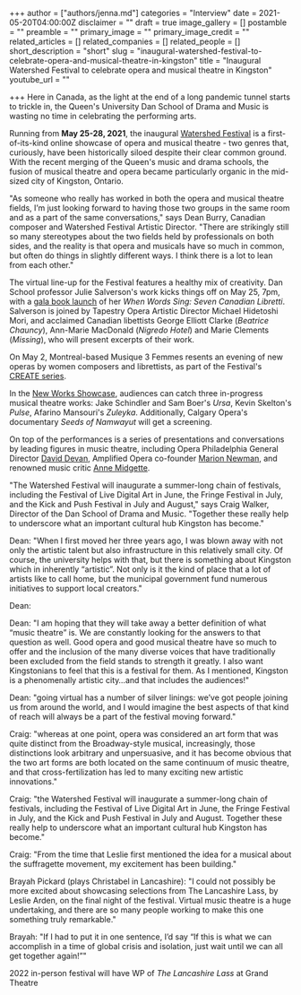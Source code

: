 +++
author = ["authors/jenna.md"]
categories = "Interview"
date = 2021-05-20T04:00:00Z
disclaimer = ""
draft = true
image_gallery = []
postamble = ""
preamble = ""
primary_image = ""
primary_image_credit = ""
related_articles = []
related_companies = []
related_people = []
short_description = "short"
slug = "inaugural-watershed-festival-to-celebrate-opera-and-musical-theatre-in-kingston"
title = "Inaugural Watershed Festival to celebrate opera and musical theatre in Kingston"
youtube_url = ""

+++
Here in Canada, as the light at the end of a long pandemic tunnel starts to trickle in, the Queen's University Dan School of Drama and Music is wasting no time in celebrating the performing arts.

Running from **May 25-28, 2021**, the inaugural [Watershed Festival](https://www.watershedmusictheatre.com/) is a first-of-its-kind online showcase of opera and musical theatre - two genres that, curiously, have been historically siloed despite their clear common ground. With the recent merging of the Queen's music and drama schools, the fusion of musical theatre and opera became particularly organic in the mid-sized city of Kingston, Ontario.

"As someone who really has worked in both the opera and musical theatre fields, I’m just looking forward to having those two groups in the same room and as a part of the same conversations," says Dean Burry, Canadian composer and Watershed Festival Artistic Director. "There are strikingly still so many stereotypes about the two fields held by professionals on both sides, and the reality is that opera and musicals have so much in common, but often do things in slightly different ways.  I think there is a lot to lean from each other."

The virtual line-up for the Festival features a healthy mix of creativity. Dan School professor Julie Salverson's work kicks things off on May 25, 7pm, with a [gala book launch](https://www.watershedmusictheatre.com/galabooklaunch) of her _When Words Sing: Seven Canadian Libretti_. Salverson is joined by Tapestry Opera Artistic Director Michael Hidetoshi Mori, and acclaimed Canadian libettists George Elliott Clarke (_Beatrice Chauncy_), Ann-Marie MacDonald (_Nigredo Hotel_) and Marie Clements (_Missing_), who will present excerpts of their work.

On May 2, Montreal-based Musique 3 Femmes resents an evening of new operas by women composers and librettists, as part of the Festival's [CREATE series](https://www.watershedmusictheatre.com/musique-3-femmes).

In the [New Works Showcase](https://www.watershedmusictheatre.com/newworksshowcase), audiences can catch three in-progress musical theatre works: Jake Schindler and Sam Boer's _Ursa_, Kevin Skelton's _Pulse_, Afarino Mansouri's _Zuleyka_. Additionally, Calgary Opera's documentary _Seeds of Namwayut_ will get a screening.

On top of the performances is a series of presentations and conversations by leading figures in music theatre, including Opera Philadelphia General Director [David Devan](https://www.operaphila.org/about/our-people/leadership/david-b-devan/), Amplified Opera co-founder [Marion Newman](https://www.amplifiedopera.com/marion-newman), and renowned music critic [Anne Midgette](https://anchor.fm/tewbop/episodes/Anne-Midgette-Art-Is-Not-the-Institutions-eiur6g).

"The Watershed Festival will inaugurate a summer-long chain of festivals, including the Festival of Live Digital Art in June, the Fringe Festival in July, and the Kick and Push Festival in July and August," says Craig Walker, Director of the Dan School of Drama and Music. "Together these really help to underscore what an important cultural hub Kingston has become."

Dean: "When I first moved her three years ago, I was blown away with not only the artistic talent but also infrastructure in this relatively small city.  Of course, the university helps with that, but there is something about Kingston which in inherently “artistic”.  Not only is it the kind of place that a lot of artists like to call home, but the municipal government fund numerous initiatives to support local creators."

Dean:

Dean: "I am hoping that they will take away a better definition of what “music theatre” is.  We are constantly looking for the answers to that question as well.  Good opera and good musical theatre have so much to offer and the inclusion of the many diverse voices that have traditionally been excluded from the field stands to strength it greatly. I also want Kingstonians to feel that this is a festival for them.  As I mentioned, Kingston is a phenomenally artistic city…and that includes the audiences!"

Dean: "going virtual has a number of silver linings: we’ve got people joining us from around the world, and I would imagine the best aspects of that kind of reach will always be a part of the festival moving forward."

Craig: "whereas at one point, opera was considered an art form that was quite distinct from the Broadway-style musical, increasingly, those distinctions look arbitrary and unpersuasive, and it has become obvious that the two art forms are both located on the same continuum of music theatre, and that cross-fertilization has led to many exciting new artistic innovations."

Craig: "the Watershed Festival will inaugurate a summer-long chain of festivals, including the Festival of Live Digital Art in June, the Fringe Festival in July, and the Kick and Push Festival in July and August.  Together these really help to underscore what an important cultural hub Kingston has become."

Craig: "From the time that Leslie first mentioned the idea for a musical about the suffragette movement, my excitement has been building."

Brayah Pickard (plays Christabel in Lancashire): "I could not possibly be more excited about showcasing selections from The Lancashire Lass, by Leslie Arden, on the final night of the festival. Virtual music theatre is a huge undertaking, and there are so many people working to make this one something truly remarkable."

Brayah: "If I had to put it in one sentence, I’d say “If this is what we can accomplish in a time of global crisis and isolation, just wait until we can all get together again!”"

2022 in-person festival will have WP of _The Lancashire Lass_ at Grand Theatre